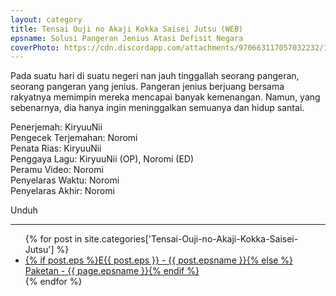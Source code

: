 ```yaml
---
layout: category
title: Tensai Ouji no Akaji Kokka Saisei Jutsu (WEB)
epsname: Solusi Pangeran Jenius Atasi Defisit Negara
coverPhoto: https://cdn.discordapp.com/attachments/970663117057032232/1003664980043898930/mpv-shot0108.jpg
---
```


Pada suatu hari di suatu negeri nan jauh tinggallah seorang pangeran, seorang pangeran yang jenius.
Pangeran jenius berjuang bersama rakyatnya memimpin mereka mencapai banyak kemenangan.
Namun, yang sebenarnya, dia hanya ingin meninggalkan semuanya dan hidup santai.

Penerjemah: KiryuuNii<br>
Pengecek Terjemahan: Noromi<br>
Penata Rias: KiryuuNii<br>
Penggaya Lagu: KiryuuNii (OP), Noromi (ED)<br>
Peramu Video: Noromi<br>
Penyelaras Waktu: Noromi<br>
Penyelaras Akhir: Noromi<br>

Unduh

---
  <ul>
    {% for post in site.categories['Tensai-Ouji-no-Akaji-Kokka-Saisei-Jutsu'] %}
  <li><a href="{{ site.baseurl }}{{ post.url }}">{% if post.eps %}E{{ post.eps }} - {{ post.epsname }}{% else %} Paketan - {{ page.epsname }}{% endif %}</a></li>
  {% endfor %}
  </ul>